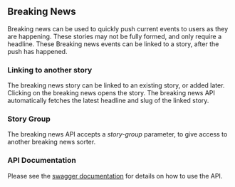 ## Breaking News

Breaking news can be used to quickly push current events to users as they are happening. These stories may not be fully formed, and only require a headline. These Breaking news events can be linked to a story, after the push has happened.

### Linking to another story

The breaking news story can be linked to an existing story, or added later. Clicking on the breaking news opens the story. The breaking news API automatically fetches the latest headline and slug of the linked story.

### Story Group

The breaking news API accepts a *story-group* parameter, to give access to another breaking news sorter.

### API Documentation

Please see the [swagger documentation](/swagger#/breaking-news/get_api_v1_breaking_news) for details on how to use the API.
